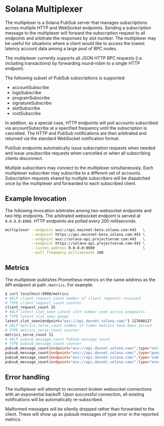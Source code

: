# Solana Multiplexer

The multiplexer is a Solana PubSub server that manages subscriptions across
multiple HTTP and WebSocket endpoints. Sending a subscription message to the
multiplexer will forward the subscription request to all endpoints and arbitrate
the responses by slot number. The multiplexer may be useful for situations where
a client would like to access the lowest latency account data among a large pool
of RPC nodes.

The multiplexer currently supports all JSON HTTP RPC requests (i.e. including 
transactions) by forwarding round-robin to a single HTTP endpoint.

The following subset of PubSub subscriptions is supported:

- accountSubscribe
- logsSubscribe
- programSubscribe
- signatureSubscribe
- slotSubscribe
- rootSubscribe

In addition, as a special case, HTTP endpoints will poll accounts subscribed via
accountSubscribe at a specified frequency until the subscription is cancelled.
The HTTP and PubSub notifications are then arbitrated and returned via the
standard WebSocket notification format.

PubSub endpoints automatically issue subscription requests when needed and issue
unsubscribe requests when cancelled or when all subscribing clients disconnect.

Multiple subscribers may connect to the multiplexer simultaneously. Each
multiplexer subscriber may subscribe to a different set of accounts.
Subscription requests shared by multiple subscribers will be dispatched once by
the multiplexer and forwarded to each subscribed client.

## Example Invocation
The following invocation arbitrates among two websocket endpoints and two http
endpoints. The arbitrated websocket endpoint is served at `0.0.0.0:8900`. HTTP
endpoints are polled every 200 milliseconds.
```bash
multiplexer --endpoint wss://api.mainnet-beta.solana.com:443   \
            --endpoint https://api.mainnet-beta.solana.com:443 \
            --endpoint wss://solana-api.projectserum.com:443   \
            --endpoint https://solana-api.projectserum.com:443 \
            --listen_address 0.0.0.0:8900                      \
            --poll_frequency_milliseconds 200
```

## Metrics

The multiplexer publishes Prometheus metrics on the same address as the API
endpoint at path `/metrics`. For example:

```bash
$ curl localhost:8900/metrics
# HELP client_request_count number of client requests received
# TYPE client_request_count counter
client_request_count 15
# HELP latest_slot_seen Latest slot number seen across endpoints
# TYPE latest_slot_seen gauge
latest_slot_seen{endpoint="wss://api.devnet.solana.com/"} 127640127
# HELP metrics_serve_count number of times metrics have been served
# TYPE metrics_serve_count counter
metrics_serve_count 11
# HELP pubsub_message_count PubSub message count
# TYPE pubsub_message_count counter
pubsub_message_count{endpoint="wss://api.devnet.solana.com/",type="notification"} 44056
pubsub_message_count{endpoint="wss://api.devnet.solana.com/",type="pong"} 7
pubsub_message_count{endpoint="wss://api.devnet.solana.com/",type="subscribe"} 12
pubsub_message_count{endpoint="wss://api.devnet.solana.com/",type="unsubscribe"} 12
```

## Error handling

The multiplexer will attempt to reconnect broken websocket connections with an
exponential backoff. Upon successful connection, all existing notifications will
be automatically re-subscribed. 

Malformed messages will be silently dropped rather than forwarded to the client.
These will show up as pubsub messages of type error in the reported metrics.